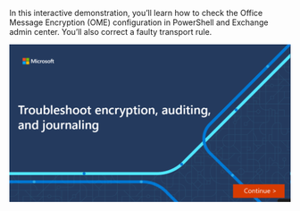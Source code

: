 In this interactive demonstration, you’ll learn how to check the Office Message Encryption (OME) configuration in PowerShell and Exchange admin center. You’ll also correct a faulty transport rule.

[![Interactive guide](../media/05-troubleshoot-encryption-auditing-journaling.png)](https://edxinteractivepage.blob.core.windows.net/edxpages/ms-220/mod4-investigate-office-mail-encryption/index.html?azure-portal=true)